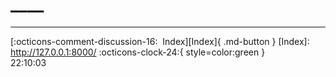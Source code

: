 <!---ID: note-17072023-221000--->
# ____
----


[:octicons-comment-discussion-16:&nbsp; Index][Index]{ .md-button }
[Index]: http://127.0.0.1:8000/
:octicons-clock-24:{ style=color:green }  
22:10:03  
<!--- ID: [](week-29072023.md) --->
<!--- IDW: (/home/wz/wz-notes/docs/week-29072023.md)(note-17072023-221000.md) --->
